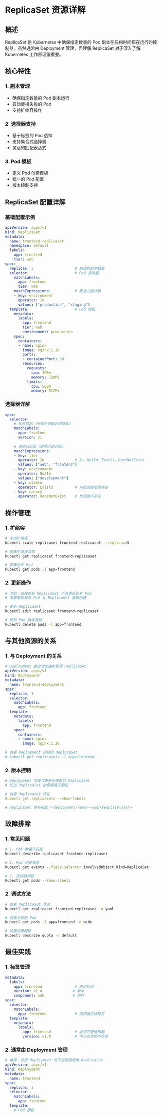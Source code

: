 # ReplicaSet 资源详解

## 概述

ReplicaSet 是 Kubernetes 中确保指定数量的 Pod 副本在任何时间都在运行的控制器。虽然通常由 Deployment 管理，但理解 ReplicaSet 对于深入了解 Kubernetes 工作原理很重要。

## 核心特性

### 1. 副本管理
- 确保指定数量的 Pod 副本运行
- 自动替换失败的 Pod
- 支持扩缩容操作

### 2. 选择器支持
- 基于标签的 Pod 选择
- 支持集合式选择器
- 灵活的匹配表达式

### 3. Pod 模板
- 定义 Pod 创建模板
- 统一的 Pod 配置
- 版本控制支持

## ReplicaSet 配置详解

### 基础配置示例

```yaml
apiVersion: apps/v1
kind: ReplicaSet
metadata:
  name: frontend-replicaset
  namespace: default
  labels:
    app: frontend
    tier: web
spec:
  replicas: 3                   # 期望的副本数量
  selector:                     # Pod 选择器
    matchLabels:
      app: frontend
      tier: web
    matchExpressions:           # 表达式选择器
    - key: environment
      operator: In
      values: ["production", "staging"]
  template:                     # Pod 模板
    metadata:
      labels:
        app: frontend
        tier: web
        environment: production
    spec:
      containers:
      - name: nginx
        image: nginx:1.20
        ports:
        - containerPort: 80
        resources:
          requests:
            cpu: 100m
            memory: 128Mi
          limits:
            cpu: 500m
            memory: 512Mi
```

### 选择器详解

```yaml
spec:
  selector:
    # 标签匹配（所有标签都必须匹配）
    matchLabels:
      app: frontend
      version: v1
    
    # 表达式匹配（更灵活的选择）
    matchExpressions:
    - key: tier
      operator: In              # In、NotIn、Exists、DoesNotExist
      values: ["web", "frontend"]
    - key: environment
      operator: NotIn
      values: ["development"]
    - key: stable
      operator: Exists          # 只检查键是否存在
    - key: canary
      operator: DoesNotExist    # 检查键不存在
```

## 操作管理

### 1. 扩缩容

```bash
# 手动扩缩容
kubectl scale replicaset frontend-replicaset --replicas=5

# 查看扩缩容状态
kubectl get replicaset frontend-replicaset

# 查看相关 Pod
kubectl get pods -l app=frontend
```

### 2. 更新操作

```bash
# 注意：直接更新 ReplicaSet 不会更新现有 Pod
# 需要删除现有 Pod 让 ReplicaSet 重新创建

# 更新 ReplicaSet
kubectl edit replicaset frontend-replicaset

# 删除 Pod 触发重建
kubectl delete pods -l app=frontend
```

## 与其他资源的关系

### 1. 与 Deployment 的关系

```yaml
# Deployment 会自动创建和管理 ReplicaSet
apiVersion: apps/v1
kind: Deployment
metadata:
  name: frontend-deployment
spec:
  replicas: 3
  selector:
    matchLabels:
      app: frontend
  template:
    metadata:
      labels:
        app: frontend
    spec:
      containers:
      - name: nginx
        image: nginx:1.20

# 查看 Deployment 创建的 ReplicaSet
# kubectl get replicasets -l app=frontend
```

### 2. 版本控制

```yaml
# Deployment 为每次更新创建新的 ReplicaSet
# 旧的 ReplicaSet 被保留用于回滚

# 查看 ReplicaSet 历史
kubectl get replicasets --show-labels

# ReplicaSet 命名规式：<deployment-name>-<pod-template-hash>
```

## 故障排除

### 1. 常见问题

```bash
# 1. Pod 数量不匹配
kubectl describe replicaset frontend-replicaset

# 2. Pod 创建失败
kubectl get events --field-selector involvedObject.kind=ReplicaSet

# 3. 选择器问题
kubectl get pods --show-labels
```

### 2. 调试方法

```bash
# 查看 ReplicaSet 状态
kubectl get replicaset frontend-replicaset -o yaml

# 查看关联的 Pod
kubectl get pods -l app=frontend -o wide

# 检查资源配额
kubectl describe quota -n default
```

## 最佳实践

### 1. 标签管理

```yaml
metadata:
  labels:
    app: frontend               # 应用标识
    version: v1.0              # 版本
    component: web             # 组件
spec:
  selector:
    matchLabels:
      app: frontend             # 选择器应该稳定
  template:
    metadata:
      labels:
        app: frontend           # 必须匹配选择器
        version: v1.0           # 可以包含额外标签
```

### 2. 通常由 Deployment 管理

```yaml
# 推荐：使用 Deployment 而不是直接使用 ReplicaSet
apiVersion: apps/v1
kind: Deployment
metadata:
  name: frontend
spec:
  replicas: 3
  selector:
    matchLabels:
      app: frontend
  template:
    # Pod 模板
```